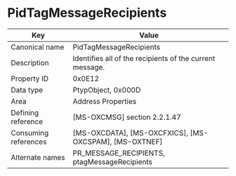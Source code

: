 # PidTagMessageRecipients

| Key | Value |
|---|---|
| Canonical name | PidTagMessageRecipients |
| Description | Identifies all of the recipients of the current message. |
| Property ID | 0x0E12 |
| Data type | PtypObject, 0x000D |
| Area | Address Properties |
| Defining reference | [MS-OXCMSG] section 2.2.1.47 |
| Consuming references | [MS-OXCDATA], [MS-OXCFXICS], [MS-OXCSPAM], [MS-OXTNEF] |
| Alternate names | PR_MESSAGE_RECIPIENTS, ptagMessageRecipients |
